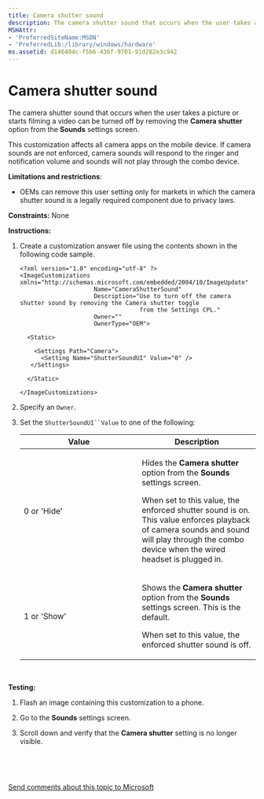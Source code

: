 ```yaml
---
title: Camera shutter sound
description: The camera shutter sound that occurs when the user takes a picture or starts filming a video can be turned off by removing the Camera shutter option from the Sounds settings screen.
MSHAttr:
- 'PreferredSiteName:MSDN'
- 'PreferredLib:/library/windows/hardware'
ms.assetid: d146404c-f5b6-436f-9701-91d282e3c942
---
```


# Camera shutter sound


The camera shutter sound that occurs when the user takes a picture or starts filming a video can be turned off by removing the **Camera shutter** option from the **Sounds** settings screen.

This customization affects all camera apps on the mobile device. If camera sounds are not enforced, camera sounds will respond to the ringer and notification volume and sounds will not play through the combo device.

**Limitations and restrictions**:

-   OEMs can remove this user setting only for markets in which the camera shutter sound is a legally required component due to privacy laws.

<a href="" id="constraints---none"></a>**Constraints:** None  

<a href="" id="instructions-"></a>**Instructions:**  
1.  Create a customization answer file using the contents shown in the following code sample.

    ``` syntax
    <?xml version="1.0" encoding="utf-8" ?>
    <ImageCustomizations xmlns="http://schemas.microsoft.com/embedded/2004/10/ImageUpdate"  
                         Name="CameraShutterSound"  
                         Description="Use to turn off the camera shutter sound by removing the Camera shutter toggle 
                                      from the Settings CPL."  
                         Owner=""  
                         OwnerType="OEM"> 
      
      <Static>  

        <Settings Path="Camera">  
          <Setting Name="ShutterSoundUI" Value="0" /> 
       </Settings>  

      </Static>

    </ImageCustomizations>
    ```

2.  Specify an `Owner`.

3.  Set the `ShutterSoundUI``Value` to one of the following:

    <table>
    <colgroup>
    <col width="50%" />
    <col width="50%" />
    </colgroup>
    <thead>
    <tr class="header">
    <th>Value</th>
    <th>Description</th>
    </tr>
    </thead>
    <tbody>
    <tr class="odd">
    <td><p>0 or 'Hide'</p></td>
    <td><p>Hides the <strong>Camera shutter</strong> option from the <strong>Sounds</strong> settings screen.</p>
    <p>When set to this value, the enforced shutter sound is on. This value enforces playback of camera sounds and sound will play through the combo device when the wired headset is plugged in.</p></td>
    </tr>
    <tr class="even">
    <td><p>1 or 'Show'</p></td>
    <td><p>Shows the <strong>Camera shutter</strong> option from the <strong>Sounds</strong> settings screen. This is the default.</p>
    <p>When set to this value, the enforced shutter sound is off.</p></td>
    </tr>
    </tbody>
    </table>

     

<a href="" id="testing-"></a>**Testing:**  
1.  Flash an image containing this customization to a phone.

2.  Go to the **Sounds** settings screen.

3.  Scroll down and verify that the **Camera shutter** setting is no longer visible.

 

 

[Send comments about this topic to Microsoft](mailto:wsddocfb@microsoft.com?subject=Documentation%20feedback%20%5Bp_phCustomization\p_phCustomization%5D:%20Camera%20shutter%20sound%20%20RELEASE:%20%289/7/2016%29&body=%0A%0APRIVACY%20STATEMENT%0A%0AWe%20use%20your%20feedback%20to%20improve%20the%20documentation.%20We%20don't%20use%20your%20email%20address%20for%20any%20other%20purpose,%20and%20we'll%20remove%20your%20email%20address%20from%20our%20system%20after%20the%20issue%20that%20you're%20reporting%20is%20fixed.%20While%20we're%20working%20to%20fix%20this%20issue,%20we%20might%20send%20you%20an%20email%20message%20to%20ask%20for%20more%20info.%20Later,%20we%20might%20also%20send%20you%20an%20email%20message%20to%20let%20you%20know%20that%20we've%20addressed%20your%20feedback.%0A%0AFor%20more%20info%20about%20Microsoft's%20privacy%20policy,%20see%20http://privacy.microsoft.com/default.aspx. "Send comments about this topic to Microsoft")




